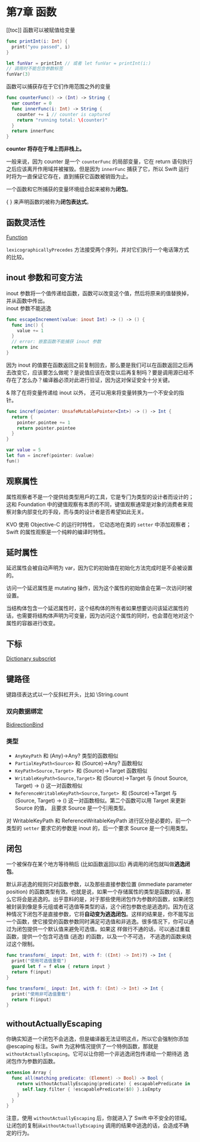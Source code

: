 # 第7章 函数
[[toc]]
函数可以被赋值给变量

```swift
func printInt(i: Int) {
  print("you passed", i)
}

let funVar = printInt // 或者 let funVar = printInt(i:)
// 调用时不能包含参数标签
funVar(3)
```

函数可以捕获存在于它们作用范围之外的变量

```swift
func counterFunc() -> (Int) -> String { 
  var counter = 0
  func innerFunc(i: Int) -> String {
    counter += i // counter is captured
    return "running total: \(counter)" 
  }
  return innerFunc 
}
```

**counter 将存在于堆上而非栈上。**

一般来说，因为 counter 是一个 `counterFunc` 的局部变量，它在 return 语句执行之后应该离开作用域并被摧毁。但是因为 `innerFunc` 捕获了它，所以 Swift 运行时将为一直保证它存在，直到捕获它函数被销毁为止。

一个函数和它所捕获的变量环境组合起来被称为**闭包**。

{ } 来声明函数的被称为**闭包表达式**。

## 函数灵活性

[Function](https://github.com/cp3hnu/Advanced-Swift/blob/master/Utils/Fuction.swift)

`lexicographicallyPrecedes` 方法接受两个序列，并对它们执行一个电话簿方式的比较。

## inout 参数和可变方法

inout 参数将一个值传递给函数，函数可以改变这个值，然后将原来的值替换掉，并从函数中传出。				
inout 参数不能逃逸

```swift
func escapeIncrement(value: inout Int) -> () -> () { 
  func inc() {
    value += 1 
  }
  // error: 嵌套函数不能捕获 inout 参数
  return inc 
}
```

因为 inout 的值要在函数返回之前复制回去，那么要是我们可以在函数返回之后再去改变它，应该要怎么做呢？是说值应该在改变以后再复制吗？要是调用源已经不存在了怎么办？编译器必须对此进行验证，因为这对保证安全十分关键。

& 除了在将变量传递给 inout 以外， 还可以用来将变量转换为一个不安全的指针。

```swift
func incref(pointer: UnsafeMutablePointer<Int>) -> () -> Int {
  return {
    pointer.pointee += 1
    return pointer.pointee 
  }
}

var value = 5
let fun = incref(pointer: &value)
fun()
```

## 观察属性

属性观察者不是一个提供给类型用戶的工具，它是专⻔为类型的设计者而设计的；这和 Foundation 中的键值观察有本质的不同，键值观察通常是对象的消费者来观察对象内部变化的手段，而与类的设计者是否希望如此无关。

KVO 使用 Objective-C 的运行时特性， 它动态地在类的 `setter` 中添加观察者；Swift 的属性观察是一个纯粹的编译时特性。

## 延时属性

延迟属性会被自动声明为 var，因为它的初始值在初始化方法完成时是不会被设置的。

访问一个延迟属性是 mutating 操作，因为这个属性的初始值会在第一次访问时被设置。

当结构体包含一个延迟属性时，这个结构体的所有者如果想要访问该延迟属性的话，也需要将结构体声明为可变量，因为访问这个属性的同时，也会潜在地对这个属性的容器进行改变。

## 下标

[Dictionary subscript](https://github.com/cp3hnu/Advanced-Swift/blob/master/Utils/Dictionary.swift)

## 键路径

键路径表达式以一个反斜杠开头，比如 \String.count

### 双向数据绑定

[BidirectionBind](https://github.com/cp3hnu/Advanced-Swift/blob/master/Utils/BidirectionBind.swift)

### 类型

-   `AnyKeyPath` 和 (Any)->Any? 类型的函数相似
-   `PartialKeyPath<Source>` 和 (Source)->Any? 函数相似
-   `KeyPath<Source,Target> `和 (Source)->Target 函数相似
-   `WritableKeyPath<Source,Target>` 和 (Source)->Target 与 (inout Source, Target) -> () 这一对函数相似
-   `ReferenceWritableKeyPath<Source,Target> `和 (Source)->Target 与 (Source, Target) -> () 这一对函数相似。第二个函数可以用 Target 来更新 Source 的值， 且要求 Source 是一个引用类型。

对 WritableKeyPath 和 ReferenceWritableKeyPath 进行区分是必要的，前一个类型的 `setter` 要求它的参数是 inout 的，后一个要求 Source 是一个引用类型。

## 闭包

一个被保存在某个地方等待稍后 (比如函数返回以后) 再调用的闭包就叫做**逃逸闭包**。

默认非逃逸的规则只对函数参数，以及那些直接参数位置 (immediate parameter position) 的函数类型有效。也就是说，如果一个存储属性的类型是函数的话，那么它将会是逃逸的。出乎意料的是，对于那些使用闭包作为参数的函数，如果闭包被封装到像是多元组或者可选值等类型的话，这个闭包参数也是逃逸的。因为在这种情况下闭包不是直接参数，它将**自动变为逃逸闭包**。这样的结果是，你不能写出一个函数，使它接受的函数参数同时满足可选值和非逃逸。很多情况下，你可以通过为闭包提供一个默认值来避免可选值。如果这 样做行不通的话，可以通过重载函数，提供一个包含可选值 (逃逸) 的函数，以及一个不可选， 不逃逸的函数来绕过这个限制。

```swift
func transform(_ input: Int, with f: ((Int) -> Int)?) -> Int {
  print("使用可选值重载")
  guard let f = f else { return input }
  return f(input) 
}

func transform(_ input: Int, with f: (Int) -> Int) -> Int { 
  print("使⽤⾮可选值重载")
  return f(input) 
}
```

## withoutActuallyEscaping

你确实知道一个闭包不会逃逸，但是编译器无法证明这点，所以它会强制你添加 @escaping 标注。Swift 为这种情况提供了一个特例函数，那就是 `withoutActuallyEscaping`。它可以让你把一个非逃逸闭包传递给一个期待逃 逸闭包作为参数的函数。

```swift
extension Array {
  func all(matching predicate: (Element) -> Bool) -> Bool {
    return withoutActuallyEscaping(predicate) { escapablePredicate in 
      self.lazy.filter { !escapablePredicate($0) }.isEmpty
    } 
  }
}
```

注意，使用 `withoutActuallyEscaping` 后，你就进入了 Swift 中不安全的领域。让闭包的复制从`withoutActuallyEscaping` 调用的结果中逃逸的话，会造成不确定的行为。